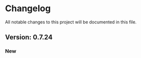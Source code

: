 # Changelog

All notable changes to this project will be documented in this file.

## Version: 0.7.24

### New



